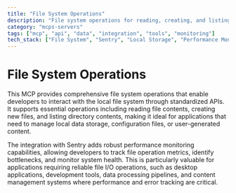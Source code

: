 ```yaml
---
title: "File System Operations"
description: "File system operations for reading, creating, and listing files with Sentry performance monitoring."
category: "mcps-servers"
tags: ["mcp", "api", "data", "integration", "tools", "monitoring"]
tech_stack: ["File System", "Sentry", "Local Storage", "Performance Monitoring"]
---
```


# File System Operations

This MCP provides comprehensive file system operations that enable developers to interact with the local file system through standardized APIs. It supports essential operations including reading file contents, creating new files, and listing directory contents, making it ideal for applications that need to manage local data storage, configuration files, or user-generated content.

The integration with Sentry adds robust performance monitoring capabilities, allowing developers to track file operation metrics, identify bottlenecks, and monitor system health. This is particularly valuable for applications requiring reliable file I/O operations, such as desktop applications, development tools, data processing pipelines, and content management systems where performance and error tracking are critical.

